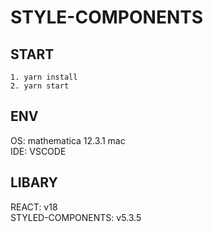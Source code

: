 # STYLE-COMPONENTS

## START 

    1. yarn install
    2. yarn start

## ENV

OS: mathematica 12.3.1 mac  
IDE: VSCODE  

## LIBARY

REACT: v18  
STYLED-COMPONENTS: v5.3.5  
